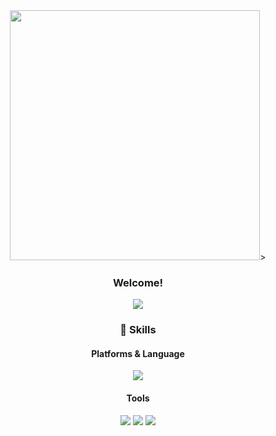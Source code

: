 <div align="center">
<img src=https://user-images.githubusercontent.com/115697653/201958157-64c75759-5b6b-48f5-acb4-d5bceed59375.png width="" height="400"/>>

<p>

### Welcome!
</p>


<p>
<a href="mailto:ehdwp6413@gmail.com" target="_blank"><img src="https://img.shields.io/badge/ehdwp6413@gmail.com-EA4335?style=flat-square&logo=Gmail&logoColor=white"/></a>
</p>

### 💪 Skills
#### Platforms & Language

<p>
  <img src="https://img.shields.io/badge/Java-31A8FF?style=flat-square&logo=Java&logoColor=white"/>
</p>

#### Tools
<p>
  <img src="https://img.shields.io/badge/Eclipse-2C2255?style=flat-square&logo=Eclipse%20IDE&logoColor=white"/>
  
  
  <img src="https://img.shields.io/badge/GitHub-181717?style=flat-square&logo=GitHub&logoColor=white"/>
  
  
  <img src="https://img.shields.io/badge/MySQL-4479A1?style=flat-square&logo=MySQL&logoColor=white">

  </p>

</div> 

